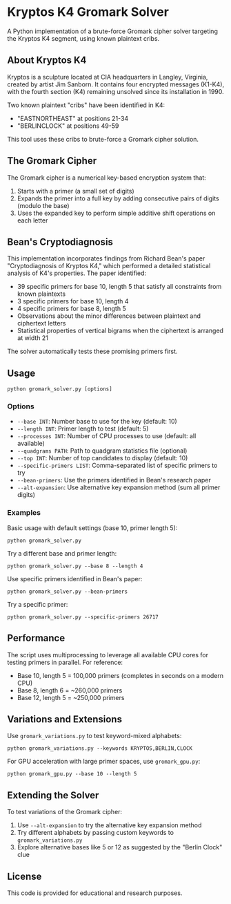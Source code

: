 # Kryptos K4 Gromark Solver

A Python implementation of a brute-force Gromark cipher solver targeting the Kryptos K4 segment, using known plaintext cribs.

## About Kryptos K4

Kryptos is a sculpture located at CIA headquarters in Langley, Virginia, created by artist Jim Sanborn. It contains four encrypted messages (K1-K4), with the fourth section (K4) remaining unsolved since its installation in 1990.

Two known plaintext "cribs" have been identified in K4:
- "EASTNORTHEAST" at positions 21-34
- "BERLINCLOCK" at positions 49-59

This tool uses these cribs to brute-force a Gromark cipher solution.

## The Gromark Cipher

The Gromark cipher is a numerical key-based encryption system that:
1. Starts with a primer (a small set of digits)
2. Expands the primer into a full key by adding consecutive pairs of digits (modulo the base)
3. Uses the expanded key to perform simple additive shift operations on each letter

## Bean's Cryptodiagnosis

This implementation incorporates findings from Richard Bean's paper "Cryptodiagnosis of Kryptos K4," which performed a detailed statistical analysis of K4's properties. The paper identified:

- 39 specific primers for base 10, length 5 that satisfy all constraints from known plaintexts
- 3 specific primers for base 10, length 4
- 4 specific primers for base 8, length 5
- Observations about the minor differences between plaintext and ciphertext letters
- Statistical properties of vertical bigrams when the ciphertext is arranged at width 21

The solver automatically tests these promising primers first.

## Usage

```
python gromark_solver.py [options]
```

### Options

- `--base INT`: Number base to use for the key (default: 10)
- `--length INT`: Primer length to test (default: 5)
- `--processes INT`: Number of CPU processes to use (default: all available)
- `--quadgrams PATH`: Path to quadgram statistics file (optional)
- `--top INT`: Number of top candidates to display (default: 10)
- `--specific-primers LIST`: Comma-separated list of specific primers to try
- `--bean-primers`: Use the primers identified in Bean's research paper
- `--alt-expansion`: Use alternative key expansion method (sum all primer digits)

### Examples

Basic usage with default settings (base 10, primer length 5):
```
python gromark_solver.py
```

Try a different base and primer length:
```
python gromark_solver.py --base 8 --length 4
```

Use specific primers identified in Bean's paper:
```
python gromark_solver.py --bean-primers
```

Try a specific primer:
```
python gromark_solver.py --specific-primers 26717
```

## Performance

The script uses multiprocessing to leverage all available CPU cores for testing primers in parallel. For reference:
- Base 10, length 5 = 100,000 primers (completes in seconds on a modern CPU)
- Base 8, length 6 = ~260,000 primers
- Base 12, length 5 = ~250,000 primers

## Variations and Extensions

Use `gromark_variations.py` to test keyword-mixed alphabets:
```
python gromark_variations.py --keywords KRYPTOS,BERLIN,CLOCK
```

For GPU acceleration with large primer spaces, use `gromark_gpu.py`:
```
python gromark_gpu.py --base 10 --length 5
```

## Extending the Solver

To test variations of the Gromark cipher:
1. Use `--alt-expansion` to try the alternative key expansion method
2. Try different alphabets by passing custom keywords to `gromark_variations.py`
3. Explore alternative bases like 5 or 12 as suggested by the "Berlin Clock" clue

## License

This code is provided for educational and research purposes. 